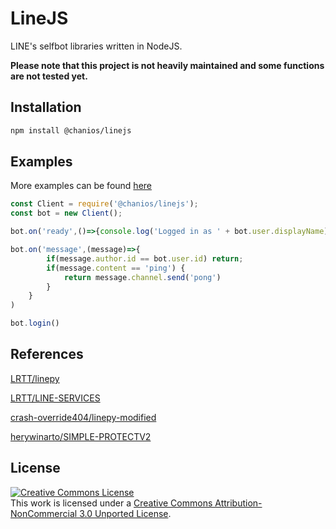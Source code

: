 # LineJS
LINE's selfbot libraries written in NodeJS.

**Please note that this project is not heavily maintained and some functions are not tested yet.**

## Installation
```sh
npm install @chanios/linejs
```

## Examples
More examples can be found [here](https://github.com/chanios/linejs/tree/main/examples/)
```js
const Client = require('@chanios/linejs');
const bot = new Client();

bot.on('ready',()=>{console.log('Logged in as ' + bot.user.displayName)})

bot.on('message',(message)=>{
        if(message.author.id == bot.user.id) return;
        if(message.content == 'ping') {
            return message.channel.send('pong')
        }
    }
)

bot.login()
```

## References
[LRTT/linepy](https://github.com/LRTT/linepy)

[LRTT/LINE-SERVICES](https://github.com/LRTT/LINE-SERVICES)

[crash-override404/linepy-modified](https://github.com/crash-override404/linepy-modified)

[herywinarto/SIMPLE-PROTECTV2](herywinarto/SIMPLE-PROTECTV2)

## License
<a rel="license" href="http://creativecommons.org/licenses/by-nc/3.0/"><img alt="Creative Commons License" style="border-width:0" src="https://i.creativecommons.org/l/by-nc/3.0/88x31.png" /></a><br />This work is licensed under a <a rel="license" href="http://creativecommons.org/licenses/by-nc/3.0/">Creative Commons Attribution-NonCommercial 3.0 Unported License</a>.
